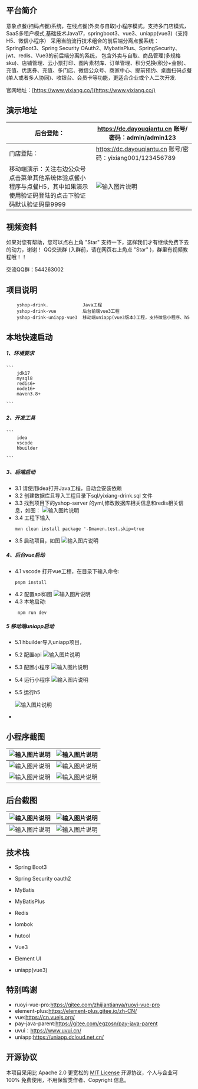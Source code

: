 

## 平台简介

意象点餐(扫码点餐)系统，在线点餐(外卖与自取)小程序模式，支持多门店模式，SaaS多租户模式,基础技术Java17，springboot3、vue3、uniapp(vue3)（支持H5、微信小程序）
采用当前流行技术组合的前后端分离点餐系统： SpringBoot3、Spring Security OAuth2、MybatisPlus、SpringSecurity、jwt、redis、Vue3的前后端分离的系统， 
包含外卖与自取、商品管理(多规格sku)、店铺管理、云小票打印、图片素材库、订单管理、积分兑换(积分+金额)、充值、优惠券、充值、多门店、微信公众号、商家中心、提前预约、桌面扫码点餐(单人或者多人协同)、收银台、会员卡等功能，更适合企业或个人二次开发.

官网地址：[https://www.yixiang.co/](https://www.yixiang.co/)



## 演示地址

| 后台登陆：  | https://dc.dayouqiantu.cn   账号/密码：admin/admin123  |
|---|---|
| 门店登陆： | https://dc.dayouqiantu.cn   账号/密码：yixiang001/123456789  |
|  移动端演示：关注右边公众号点击菜单其他系统体验点餐小程序与点餐H5，其中如果演示使用验证码登陆的点击下验证码默认验证码是9999 | ![输入图片说明](77a93e8c07a913b838a756abadb383b9.png) |

## 视频资料
如果对您有帮助，您可以点右上角 "Star" 支持一下，这样我们才有继续免费下去的动力，谢谢！ QQ交流群 (入群前，请在网页右上角点 "Star" )，群里有视频教程哦！！

交流QQ群：544263002

## 项目说明
    

```
    yshop-drink.             Java工程
    yshop-drink-vue          后台前端vue3工程
    yshop-drink-uniapp-vue3  移动端uniapp(vue3版本)工程，支持微信小程序、h5
```


## 本地快速启动
  ##### 1、环境要求
   
    ```
        jdk17
        mysql8
        redis6+
        node16+
        maven3.8+
    
    ```
  ##### 2、开发工具
   
    ```
        idea
        vscode
        hbuilder
    
    ```
 ##### 3、后端启动


-   3.1 请使用idea打开Java工程，自动会安装依赖
-   3.2 创建数据库且导入工程目录下sql/yixiang-drink.sql 文件
-   3.3 找到项目下的yshop-server 的yml,修改数据库相关信息和redis相关信息，如图：
     ![输入图片说明](image.png)
-   3.4 工程下输入
    ``` 
    mvn clean install package '-Dmaven.test.skip=true
    ```
-   3.5 启动项目，如图
    ![输入图片说明](1702544439568.jpg)

##### 4、后台vue启动

 - 4.1 vscode 打开vue工程，在目录下输入命令: 
    ``` 
    pnpm install
    ```
 - 4.2 配置api如图
 ![输入图片说明](1702544756749.jpg)
 - 4.3 本地启动:
    ```
     npm run dev
    ```

##### 5 移动端uniapp启动
 
  - 5.1 hbuilder导入uniapp项目，
  - 5.2 配置api
   ![输入图片说明](WX20231214-171211@2x.png)
  - 5.3 配置小程序
   ![输入图片说明](WX20231214-171416@2x.png)
  - 5.4 运行小程序
    ![输入图片说明](WX20231214-171514@2x.png)
  - 5.5 运行h5
   
    ![输入图片说明](1702545370856.jpg)
-



## 小程序截图

| ![输入图片说明](%E5%BE%AE%E4%BF%A1%E5%9B%BE%E7%89%87_20231211104701.jpg) |  ![输入图片说明](%E5%BE%AE%E4%BF%A1%E5%9B%BE%E7%89%87_20231211104710.jpg) |
|---|---|
| ![输入图片说明](%E5%BE%AE%E4%BF%A1%E5%9B%BE%E7%89%87_20231211104713.jpg)  |  ![输入图片说明](WechatIMG64.jpeg) |
| ![输入图片说明](WechatIMG66.jpeg) |  ![输入图片说明](WechatIMG65.jpeg) |

## 后台截图

| ![输入图片说明](WX20231208-120203@2x.png) | ![输入图片说明](%E5%BE%AE%E4%BF%A1%E5%9B%BE%E7%89%87_20231211104714.jpg)|
|---|---|
| ![输入图片说明](WX20231208-120320@2x.png)  | ![输入图片说明](WX20231208-120338@2x.png) |


## 技术栈
- Spring Boot3

- Spring Security oauth2

- MyBatis

- MyBatisPlus

- Redis

- lombok

- hutool

- Vue3

- Element UI

- uniapp(vue3)

## 特别鸣谢


- ruoyi-vue-pro:https://gitee.com/zhijiantianya/ruoyi-vue-pro
- element-plus:https://element-plus.gitee.io/zh-CN/
- vue:https://cn.vuejs.org/
- pay-java-parent:https://gitee.com/egzosn/pay-java-parent
- uvui：https://www.uvui.cn/
- uniapp:https://uniapp.dcloud.net.cn/


## 开源协议

本项目采用比 Apache 2.0 更宽松的 [MIT License](https://gitee.com/zhijiantianya/ruoyi-vue-pro/blob/master/LICENSE) 开源协议，个人与企业可 100% 免费使用，不用保留类作者、Copyright 信息。

